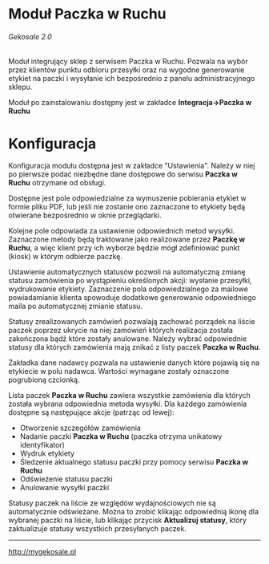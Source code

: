 Moduł Paczka w Ruchu
===
###### Gekosale 2.0

Moduł integrujący sklep z serwisem Paczka w Ruchu. Pozwala na wybór przez klientów punktu odbioru przesyłki oraz na wygodne generowanie etykiet na paczki i wysyłanie ich bezpośrednio z panelu administracyjnego sklepu.

Moduł po zainstalowaniu dostępny jest w zakładce **Integracja->Paczka w Ruchu**

# Konfiguracja
Konfiguracja modułu dostępna jest w zakładce "Ustawienia". Należy w niej po pierwsze podać niezbędne dane dostępowe do serwisu **Paczka w Ruchu** otrzymane od obsługi.

Dostępne jest pole odpowiedzialne za wymuszenie pobierania etykiet w formie pliku PDF, lub jeśli nie zostanie ono zaznaczone to etykiety będą otwierane bezpośrednio w oknie przeglądarki.

Kolejne pole odpowiada za ustawienie odpowiednich metod wysyłki. Zaznaczone metody będą traktowane jako realizowane przez **Paczkę w Ruchu**, a więc klient przy ich wyborze będzie mógł zdefiniować punkt (kiosk) w którym odbierze paczkę.

Ustawienie automatycznych statusów pozwoli na automatyczną zmianę statusu zamówienia po wystąpieniu określonych akcji: wysłanie przesyłki, wydrukowanie etykiety. Zaznaczenie pola odpowiedzialnego za mailowe powiadamianie klienta spowoduje dodatkowe generowanie odpowiedniego maila po automatycznej zmianie statusu.

Statusy zrealizowanych zamówień pozwalają zachować porządek na liście paczek poprzez ukrycie na niej zamówień których realizacja została zakończona bądź które zostały anulowane. Należy wybrać odpowiednie statusy dla których zamówienia mają znikać z listy paczek **Paczka w Ruchu**.

Zakładka dane nadawcy pozwala na ustawienie danych które pojawią się na etykiecie w polu nadawca. Wartości wymagane zostały oznaczone pogrubioną czcionką.

Lista paczek **Paczka w Ruchu** zawiera wszystkie zamówienia dla których została wybrana odpowiednia metoda wysyłki. Dla każdego zamówienia dostępne są następujące akcje (patrząc od lewej):
- Otworzenie szczegółów zamówienia
- Nadanie paczki **Paczka w Ruchu** (paczka otrzyma unikatowy identyfikator)
- Wydruk etykiety
- Śledzenie aktualnego statusu paczki przy pomocy serwisu **Paczka w Ruchu**
- Odświeżenie statusu paczki
- Anulowanie wysyłki paczki

Statusy paczek na liście ze względów wydajnościowych nie są automatycznie odświeżane. Można to zrobić klikając odpowiednią ikonę dla wybranej paczki na liście, lub klikając przycisk **Aktualizuj statusy**, który zaktualizuje statusy wszystkich przesyłanych paczek.

---
http://mygekosale.pl
